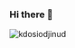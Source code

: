 ### Hi there 👋

   ![kdosiodjinud](https://github.com/kdosiodjinud/homeassistant-integrations/raw/master/homeassistant-github-actions-runner/doc/click-settings.png)


<!--
**kdosiodjinud/kdosiodjinud** is a ✨ _special_ ✨ repository because its `README.md` (this file) appears on your GitHub profile.

Here are some ideas to get you started:

- 🔭 I’m currently working on ...
- 🌱 I’m currently learning ...
- 👯 I’m looking to collaborate on ...
- 🤔 I’m looking for help with ...
- 💬 Ask me about ...
- 📫 How to reach me: ...
- 😄 Pronouns: ...
- ⚡ Fun fact: ...
-->
